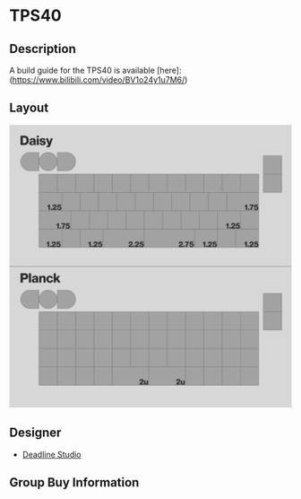 # TPS40

## Description

A build guide for the TPS40 is available [here]: (https://www.bilibili.com/video/BV1o24y1u7M6/)

## Layout
![](./Images/tps40_layout.png)

## Designer
- [Deadline Studio](https://deadline.space/)

## Group Buy Information
